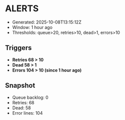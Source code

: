# ALERTS

- Generated: 2025-10-08T13:15:12Z
- Window: 1 hour ago
- Thresholds: queue>20, retries>10, dead>1, errors>10

## Triggers
- **Retries 68 > 10**
- **Dead 58 > 1**
- **Errors 104 > 10 (since 1 hour ago)**

## Snapshot
- Queue backlog: 0
- Retries: 68
- Dead: 58
- Error lines: 104
